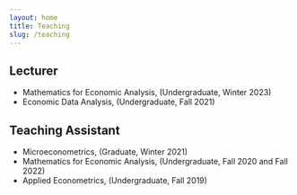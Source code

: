 ```yaml
---
layout: home
title: Teaching
slug: /teaching
---
```


## Lecturer
* Mathematics for Economic Analysis, (Undergraduate, Winter 2023)
* Economic Data Analysis, (Undergraduate, Fall 2021)

## Teaching Assistant
* Microeconometrics, (Graduate, Winter 2021)
* Mathematics for Economic Analysis, (Undergraduate, Fall 2020 and Fall 2022)
* Applied Econometrics, (Undergraduate, Fall 2019)